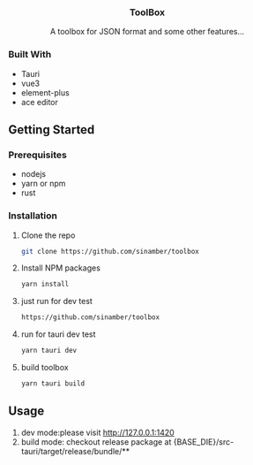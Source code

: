 <div align="center">

<!--
<a href="https://github.com/sinamber/toolbox">
<img src="public/img/logo.png" alt="Logo" width="80" height="80">
</a>
-->

<h3 align="center">ToolBox</h3>

  <p align="center">
    A toolbox for JSON format and some other features...
</div>

### Built With

* Tauri
* vue3
* element-plus
* ace editor


## Getting Started
### Prerequisites
* nodejs
* yarn or npm
* rust
### Installation

1. Clone the repo
   ```sh
   git clone https://github.com/sinamber/toolbox
   ```
2. Install NPM packages
   ```sh
   yarn install
   ```
3. just run for dev test
   ```sh
   https://github.com/sinamber/toolbox
   ```
4. run for tauri dev test
   ```sh
   yarn tauri dev
   ```
5. build toolbox
   ```sh
   yarn tauri build
   ```

## Usage
1. dev mode:please visit http://127.0.0.1:1420
2. build mode: checkout release package at {BASE_DIE}/src-tauri/target/release/bundle/**
